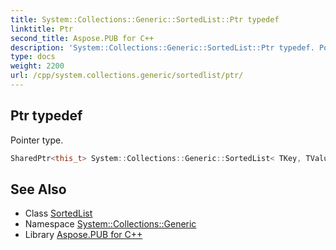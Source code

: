 ```yaml
---
title: System::Collections::Generic::SortedList::Ptr typedef
linktitle: Ptr
second_title: Aspose.PUB for C++
description: 'System::Collections::Generic::SortedList::Ptr typedef. Pointer type in C++.'
type: docs
weight: 2200
url: /cpp/system.collections.generic/sortedlist/ptr/
---
```

## Ptr typedef


Pointer type.

```cpp
SharedPtr<this_t> System::Collections::Generic::SortedList< TKey, TValue >::Ptr
```

## See Also

* Class [SortedList](../)
* Namespace [System::Collections::Generic](../../)
* Library [Aspose.PUB for C++](../../../)
